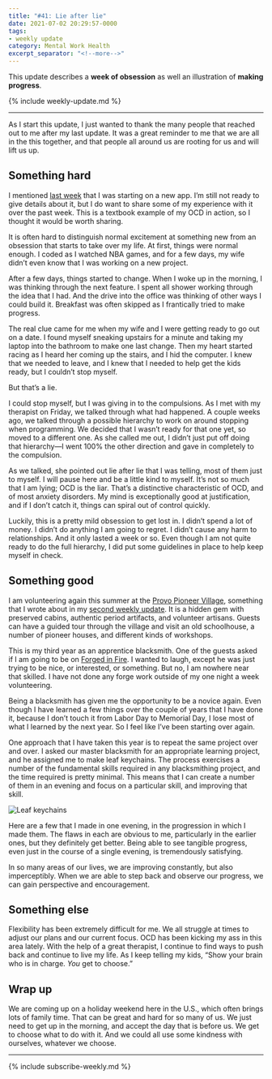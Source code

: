 ```yaml
---
title: "#41: Lie after lie"
date: 2021-07-02 20:29:57-0000
tags:
- weekly update
category: Mental Work Health
excerpt_separator: "<!--more-->"
---
```


This update describes a **week of obsession** as well an illustration of **making progress**.

<!--more-->
{% include weekly-update.md %}

***

As I start this update, I just wanted to thank the many people that reached out to me after my last update. It was a great reminder to me that we are all in the this together, and that people all around us are rooting for us and will lift us up.

## Something hard

I mentioned [last week](http://www.mentalworkhealth.org/2021/06/24/a-rough-week.html) that I was starting on a new app. I’m still not ready to give details about it, but I do want to share some of my experience with it over the past week. This is a textbook example of my OCD in action, so I thought it would be worth sharing.

It is often hard to distinguish normal excitement at something new from an obsession that starts to take over my life. At first, things were normal enough. I coded as I watched NBA games, and for a few days, my wife didn’t even know that I was working on a new project.

After a few days, things started to change. When I woke up in the morning, I was thinking through the next feature. I spent all shower working through the idea that I had. And the drive into the office was thinking of other ways I could build it. Breakfast was often skipped as I frantically tried to make progress.

The real clue came for me when my wife and I were getting ready to go out on a date. I found myself sneaking upstairs for a minute and taking my laptop into the bathroom to make one last change. Then my heart started racing as I heard her coming up the stairs, and I hid the computer. I knew that we needed to leave, and I knew that I needed to help get the kids ready, but I couldn’t stop myself.

But that’s a lie.

I could stop myself, but I was giving in to the compulsions. As I met with my therapist on Friday, we talked through what had happened. A couple weeks ago, we talked through a possible hierarchy to work on around stopping when programming. We decided that I wasn’t ready for that one yet, so moved to a different one. As she called me out, I didn’t just put off doing that hierarchy—I went 100% the other direction and gave in completely to the compulsion.

As we talked, she pointed out lie after lie that I was telling, most of them just to myself. I will pause here and be a little kind to myself. It’s not so much that I am lying; OCD is the liar. That’s a distinctive characteristic of OCD, and of most anxiety disorders. My mind is exceptionally good at justification, and if I don’t catch it, things can spiral out of control quickly.

Luckily, this is a pretty mild obsession to get lost in. I didn’t spend a lot of money. I didn’t do anything I am going to regret. I didn’t cause any harm to relationships. And it only lasted a week or so. Even though I am not quite ready to do the full hierarchy, I did put some guidelines in place to help keep myself in check.


## Something good

I am volunteering again this summer at the [Provo Pioneer Village](http://www.provopioneervillage.org/), something that I wrote about in my [second weekly update](https://www.mentalworkhealth.org/2020/09/08/rebecoming-a-novice.html). It is a hidden gem with preserved cabins, authentic period artifacts, and volunteer artisans. Guests can have a guided tour through the village and visit an old schoolhouse, a number of pioneer houses, and different kinds of workshops.

This is my third year as an apprentice blacksmith. One of the guests asked if I am going to be on [Forged in Fire](https://en.wikipedia.org/wiki/Forged_in_Fire_(TV_series)). I wanted to laugh, except he was just trying to be nice, or interested, or something. But no, I am nowhere near that skilled. I have not done any forge work outside of my one night a week volunteering.

Being a blacksmith has given me the opportunity to be a novice again. Even though I have learned a few things over the couple of years that I have done it, because I don’t touch it from Labor Day to Memorial Day, I lose most of what I learned by the next year. So I feel like I’ve been starting over again.

One approach that I have taken this year is to repeat the same project over and over. I asked our master blacksmith for an appropriate learning project, and he assigned me to make leaf keychains. The process exercises a number of the fundamental skills required in any blacksmithing project, and the time required is pretty minimal. This means that I can create a number of them in an evening and focus on a particular skill, and improving that skill.

![Leaf keychains](https://www.mentalworkhealth.org/uploads/2021/3a7099f80f.jpg)

Here are a few that I made in one evening, in the progression in which I made them. The flaws in each are obvious to me, particularly in the earlier ones, but they definitely get better. Being able to see tangible progress, even just in the course of a single evening, is tremendously satisfying.

In so many areas of our lives, we are improving constantly, but also imperceptibly. When we are able to step back and observe our progress, we can gain perspective and encouragement.


## Something else

Flexibility has been extremely difficult for me. We all struggle at times to adjust our plans and our current focus. OCD has been kicking my ass in this area lately. With the help of a great therapist, I continue to find ways to push back and continue to live my life. As I keep telling my kids, “Show your brain who is in charge. _You_ get to choose.”


## Wrap up

We are coming up on a holiday weekend here in the U.S., which often brings lots of family time. That can be great and hard for so many of us. We just need to get up in the morning, and accept the day that is before us. We get to choose what to do with it. And we could all use some kindness with ourselves, whatever we choose.

***
{% include subscribe-weekly.md %}